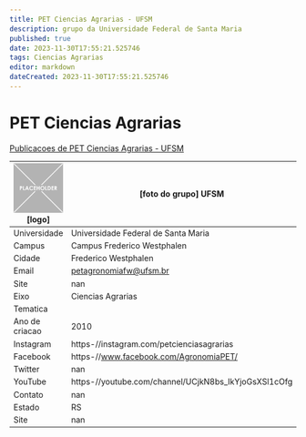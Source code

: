 ```yaml
---
title: PET Ciencias Agrarias - UFSM
description: grupo da Universidade Federal de Santa Maria
published: true
date: 2023-11-30T17:55:21.525746
tags: Ciencias Agrarias
editor: markdown
dateCreated: 2023-11-30T17:55:21.525746
---
```


# PET Ciencias Agrarias

[Publicacoes de PET Ciencias Agrarias - UFSM](/atividade/257PETCienciasAgrariasUFSM/feed.md)

| ![placeholder.png](/placeholder.png) [logo] | [foto do grupo] UFSM         |
| ------------------------------------------- | ------------------------------------------------- |
| Universidade                                | Universidade Federal de Santa Maria      |
| Campus                                      | Campus Frederico Westphalen            |
| Cidade                                      | Frederico Westphalen             |
| Email                                       | petagronomiafw@ufsm.br             |
| Site                                        | nan              |
| Eixo                                        | Ciencias Agrarias              |
| Tematica                                    |           |
| Ano de criacao                              | 2010        |
| Instagram                                   | https-//instagram.com/petcienciasagrarias         |
| Facebook                                    | https-//www.facebook.com/AgronomiaPET/          |
| Twitter                                     | nan           |
| YouTube                                     | https-//youtube.com/channel/UCjkN8bs_IkYjoGsXSl1cOfg           |
| Contato                                     | nan         |
| Estado                                      |  RS            |
| Site                                        | nan |
